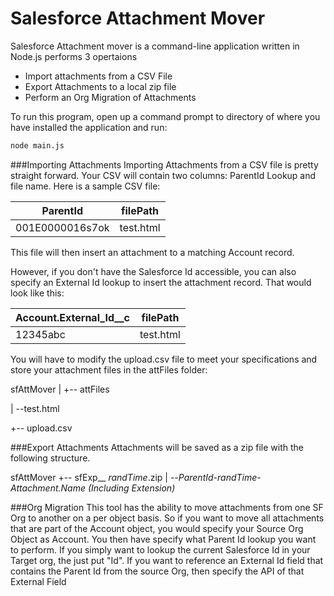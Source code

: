 # Salesforce Attachment Mover

Salesforce Attachment mover is a command-line application written in Node.js performs 3 opertaions

  - Import attachments from a CSV File
  - Export Attachments to a local zip file
  - Perform an Org Migration of Attachments

To run this program, open up a command prompt to directory of where you have installed the application and run:

```sh
node main.js
```

###Importing Attachments
Importing Attachments from a CSV file is pretty straight forward. Your CSV will contain two columns:
ParentId Lookup and file name. Here is a sample CSV file:

|ParentId|filePath|
| ------------- |:-------------:|
|001E0000016s7ok|test.html|

This file will then insert an attachment to a matching Account record. 

However, if you don't have the Salesforce Id accessible, you can also specify an External Id lookup to insert the attachment record. That would look like this:

|Account.External_Id__c|filePath|
| ------------- |:-------------:|
|12345abc|test.html|


You will have to modify the upload.csv file to meet your specifications and store your attachment files in the attFiles folder:

sfAttMover
|
+-- attFiles

|	\--test.html

+-- upload.csv

###Export Attachments
Attachments will be saved as a zip file with the following structure.

sfAttMover
+-- sfExp__ *randTime*.zip
|   \--*ParentId*-*randTime*-*Attachment.Name (Including Extension)*


###Org Migration
This tool has the ability to move attachments from one SF Org to another on a per object basis.
So if you want to move all attachments that are part of the Account object, you would specify your Source Org Object as Account. You then have specify what Parent Id lookup you want to perform. If you simply want to lookup the current Salesforce Id in your Target org, the just put "Id". If you want to reference an External Id field that contains the Parent Id from the source Org, then specify the API of that External Field